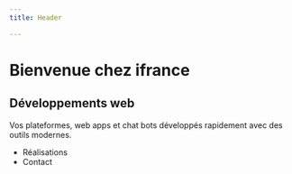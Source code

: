 ```yaml
---
title: Header

---
```

# Bienvenue chez ifrance

## Développements web

Vos plateformes, web apps et chat bots développés rapidement avec des outils modernes.

* Réalisations
* Contact
